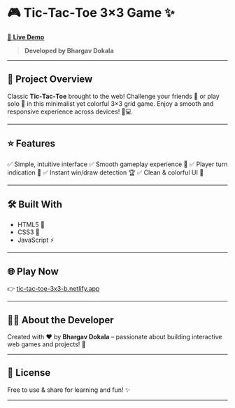 
# 🎮 **Tic‑Tac‑Toe 3×3 Game** ✨

[🔗 **Live Demo**](https://tic-tac-toe-3x3-b.netlify.app/)

> **Developed by Bhargav Dokala**

---

## 📝 **Project Overview**

Classic **Tic‑Tac‑Toe** brought to the web!
Challenge your friends 👫 or play solo 🤖 in this minimalist yet colorful 3×3 grid game.
Enjoy a smooth and responsive experience across devices! 📱💻

---

## ⭐ **Features**

✅ Simple, intuitive interface
✅ Smooth gameplay experience 🎲
✅ Player turn indication 🔄
✅ Instant win/draw detection 🏆
✅ Clean & colorful UI 🎨

---

## 🛠️ **Built With**

* HTML5 🧩
* CSS3 🎨
* JavaScript ⚡

---

## 🌐 **Play Now**

👉 [tic-tac-toe-3x3-b.netlify.app](https://tic-tac-toe-3x3-b.netlify.app/)

---

## 👨‍💻 **About the Developer**

Created with ❤️ by **Bhargav Dokala** – passionate about building interactive web games and projects! 🚀

---

## 📄 **License**

Free to use & share for learning and fun! ✨

---
